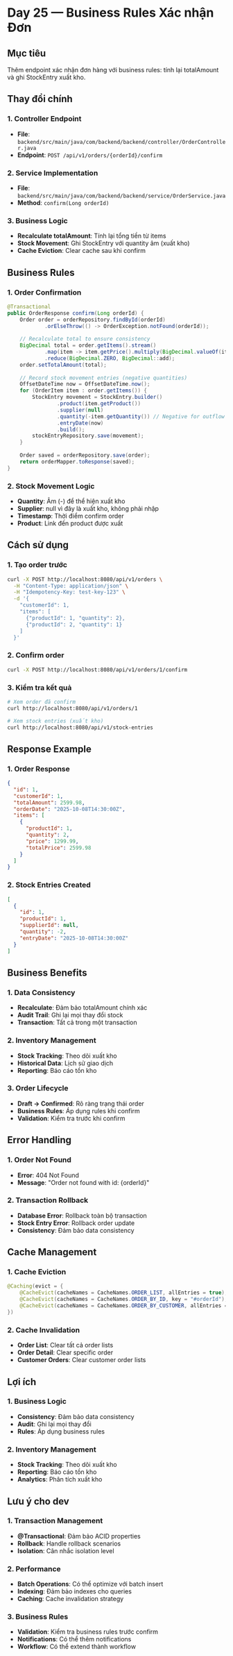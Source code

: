 # Day 25 — Business Rules Xác nhận Đơn

## Mục tiêu
Thêm endpoint xác nhận đơn hàng với business rules: tính lại totalAmount và ghi StockEntry xuất kho.

## Thay đổi chính

### 1. Controller Endpoint
- **File**: `backend/src/main/java/com/backend/backend/controller/OrderController.java`
- **Endpoint**: `POST /api/v1/orders/{orderId}/confirm`

### 2. Service Implementation
- **File**: `backend/src/main/java/com/backend/backend/service/OrderService.java`
- **Method**: `confirm(Long orderId)`

### 3. Business Logic
- **Recalculate totalAmount**: Tính lại tổng tiền từ items
- **Stock Movement**: Ghi StockEntry với quantity âm (xuất kho)
- **Cache Eviction**: Clear cache sau khi confirm

## Business Rules

### 1. Order Confirmation
```java
@Transactional
public OrderResponse confirm(Long orderId) {
    Order order = orderRepository.findById(orderId)
            .orElseThrow(() -> OrderException.notFound(orderId));
    
    // Recalculate total to ensure consistency
    BigDecimal total = order.getItems().stream()
            .map(item -> item.getPrice().multiply(BigDecimal.valueOf(item.getQuantity())))
            .reduce(BigDecimal.ZERO, BigDecimal::add);
    order.setTotalAmount(total);
    
    // Record stock movement entries (negative quantities)
    OffsetDateTime now = OffsetDateTime.now();
    for (OrderItem item : order.getItems()) {
        StockEntry movement = StockEntry.builder()
                .product(item.getProduct())
                .supplier(null)
                .quantity(-item.getQuantity()) // Negative for outflow
                .entryDate(now)
                .build();
        stockEntryRepository.save(movement);
    }
    
    Order saved = orderRepository.save(order);
    return orderMapper.toResponse(saved);
}
```

### 2. Stock Movement Logic
- **Quantity**: Âm (-) để thể hiện xuất kho
- **Supplier**: null vì đây là xuất kho, không phải nhập
- **Timestamp**: Thời điểm confirm order
- **Product**: Link đến product được xuất

## Cách sử dụng

### 1. Tạo order trước
```bash
curl -X POST http://localhost:8080/api/v1/orders \
  -H "Content-Type: application/json" \
  -H "Idempotency-Key: test-key-123" \
  -d '{
    "customerId": 1,
    "items": [
      {"productId": 1, "quantity": 2},
      {"productId": 2, "quantity": 1}
    ]
  }'
```

### 2. Confirm order
```bash
curl -X POST http://localhost:8080/api/v1/orders/1/confirm
```

### 3. Kiểm tra kết quả
```bash
# Xem order đã confirm
curl http://localhost:8080/api/v1/orders/1

# Xem stock entries (xuất kho)
curl http://localhost:8080/api/v1/stock-entries
```

## Response Example

### 1. Order Response
```json
{
  "id": 1,
  "customerId": 1,
  "totalAmount": 2599.98,
  "orderDate": "2025-10-08T14:30:00Z",
  "items": [
    {
      "productId": 1,
      "quantity": 2,
      "price": 1299.99,
      "totalPrice": 2599.98
    }
  ]
}
```

### 2. Stock Entries Created
```json
[
  {
    "id": 1,
    "productId": 1,
    "supplierId": null,
    "quantity": -2,
    "entryDate": "2025-10-08T14:30:00Z"
  }
]
```

## Business Benefits

### 1. Data Consistency
- **Recalculate**: Đảm bảo totalAmount chính xác
- **Audit Trail**: Ghi lại mọi thay đổi stock
- **Transaction**: Tất cả trong một transaction

### 2. Inventory Management
- **Stock Tracking**: Theo dõi xuất kho
- **Historical Data**: Lịch sử giao dịch
- **Reporting**: Báo cáo tồn kho

### 3. Order Lifecycle
- **Draft → Confirmed**: Rõ ràng trạng thái order
- **Business Rules**: Áp dụng rules khi confirm
- **Validation**: Kiểm tra trước khi confirm

## Error Handling

### 1. Order Not Found
- **Error**: 404 Not Found
- **Message**: "Order not found with id: {orderId}"

### 2. Transaction Rollback
- **Database Error**: Rollback toàn bộ transaction
- **Stock Entry Error**: Rollback order update
- **Consistency**: Đảm bảo data consistency

## Cache Management

### 1. Cache Eviction
```java
@Caching(evict = {
    @CacheEvict(cacheNames = CacheNames.ORDER_LIST, allEntries = true),
    @CacheEvict(cacheNames = CacheNames.ORDER_BY_ID, key = "#orderId"),
    @CacheEvict(cacheNames = CacheNames.ORDER_BY_CUSTOMER, allEntries = true)
})
```

### 2. Cache Invalidation
- **Order List**: Clear tất cả order lists
- **Order Detail**: Clear specific order
- **Customer Orders**: Clear customer order lists

## Lợi ích

### 1. Business Logic
- **Consistency**: Đảm bảo data consistency
- **Audit**: Ghi lại mọi thay đổi
- **Rules**: Áp dụng business rules

### 2. Inventory Management
- **Stock Tracking**: Theo dõi xuất kho
- **Reporting**: Báo cáo tồn kho
- **Analytics**: Phân tích xuất kho

## Lưu ý cho dev

### 1. Transaction Management
- **@Transactional**: Đảm bảo ACID properties
- **Rollback**: Handle rollback scenarios
- **Isolation**: Cân nhắc isolation level

### 2. Performance
- **Batch Operations**: Có thể optimize với batch insert
- **Indexing**: Đảm bảo indexes cho queries
- **Caching**: Cache invalidation strategy

### 3. Business Rules
- **Validation**: Kiểm tra business rules trước confirm
- **Notifications**: Có thể thêm notifications
- **Workflow**: Có thể extend thành workflow
